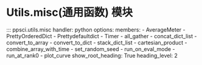 # Utils.misc(通用函数) 模块

::: ppsci.utils.misc
    handler: python
    options:
      members:
        - AverageMeter
        - PrettyOrderedDict
        - Prettydefaultdict
        - Timer
        - all_gather
        - concat_dict_list
        - convert_to_array
        - convert_to_dict
        - stack_dict_list
        - cartesian_product
        - combine_array_with_time
        - set_random_seed
        - run_on_eval_mode
        - run_at_rank0
        - plot_curve
      show_root_heading: True
      heading_level: 2
